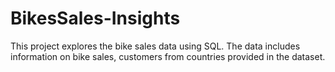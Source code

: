 # BikesSales-Insights
This project explores the bike sales data using SQL. The data includes information on bike sales, customers from countries provided in the dataset. 
